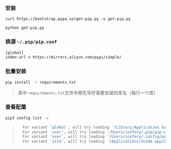 ### 安装

```shell
curl https://bootstrap.pypa.io/get-pip.py -o get-pip.py

python get-pip.py
```

### 换源 `~/.pip/pip.conf`

```bash
[global]
index-url = https://mirrors.aliyun.com/pypi/simple/
```

### 批量安装

```bash
pip install -r requirements.txt
```

> 其中 `requirements.txt`文件中预先写好需要安装的库名（每行一个库）

### 查看配置

```bash
pip3 config list -v
```

> ```bash
>   For variant 'global', will try loading '/Library/Application Support/pip/pip.conf'
>   For variant 'user', will try loading '/Users/icefery/.pip/pip.conf'
>   For variant 'user', will try loading '/Users/icefery/.config/pip/pip.conf'
>   For variant 'site', will try loading '/Applications/Xcode.app/Contents/Developer/Library/Frameworks/Python3.framework/Versions/3.8/pip.conf'
> ```
